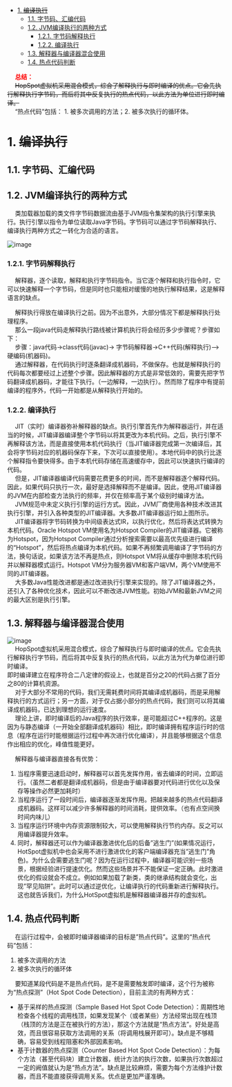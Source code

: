 
<!-- TOC -->

- [1. ~~编译执行~~](#1-编译执行)
    - [1.1. 字节码、汇编代码](#11-字节码汇编代码)
    - [1.2. JVM编译执行的两种方式](#12-jvm编译执行的两种方式)
        - [1.2.1. 字节码解释执行](#121-字节码解释执行)
        - [1.2.2. 编译执行](#122-编译执行)
    - [1.3. 解释器与编译器混合使用](#13-解释器与编译器混合使用)
    - [1.4. 热点代码判断](#14-热点代码判断)

<!-- /TOC -->

&emsp; **<font color = "red">总结：</font>**  
&emsp; ~~HopSpot虚拟机采用混合模式，综合了解释执行与即时编译的优点。它会先执行解释执行字节码，而后将其中反复执行的热点代码，以此方法为单位进行即时编译。~~  
&emsp; “热点代码”包括： 1. 被多次调用的方法；2. 被多次执行的循环体。  

# 1. ~~编译执行~~  
<!-- 

内存  Code Cache
https://mp.weixin.qq.com/s/SDh6DnE783aXMa7fnZ-GNw
https://mp.weixin.qq.com/s?__biz=MzU0ODYzMzc0MA==&mid=2247484906&idx=1&sn=33161873ae86a430b88f5c4ed4eec174&chksm=fbbd6809cccae11fa88746d909242c0b5ced83c87230341fdbcadd7989c90907412f015a416d&scene=178&cur_album_id=1467115925152612352#rd

-->
<!-- 

https://blog.csdn.net/xiaotai1234/article/details/108290474
查看java文件汇编代码与字节码
https://blog.csdn.net/J080624/article/details/85318895

-->

<!-- 



虚拟机字节码执行引擎，JVM的马达图，是爱情呀 
https://mp.weixin.qq.com/s/d_AqDygFgKbdHTfz--Dy-A
解释执行？编译执行？即时编译？轻松让你分清前期编译与后期编译 
https://mp.weixin.qq.com/s/LedQX2H4Uqoqt76pld16Zg

https://blog.csdn.net/zhu_ya_nan/article/details/86472206
https://blog.csdn.net/qq_41701956/article/details/85014038
-->

## 1.1. 字节码、汇编代码  


## 1.2. JVM编译执行的两种方式
&emsp; 类加载器加载的类文件字节码数据流由基于JVM指令集架构的执行引擎来执行。执行引擎以指令为单位读取Java字节码。字节码可以通过字节码解释执行、编译执行两种方式之一转化为合适的语言。 

![image](http://182.92.69.8:8081/img/java/JVM/JVM-107.png)  


### 1.2.1. 字节码解释执行  
&emsp; 解释器，逐个读取，解释和执行字节码指令。当它逐个解释和执行指令时，它可以快速解释一个字节码，但是同时也只能相对缓慢的地执行解释结果，这是解释语言的缺点。  


&emsp; 解释执行得放在编译执行之前。因为不出意外，大部分情况下都是解释执行处理程序。  
&emsp; 那么一段java代码走解释执行路线被计算机执行将会经历多少步骤呢？步骤如下：  
&emsp; 步骤：java代码->class代码(javac)-> 字节码解释器->C++代码(解释执行)-->硬编码(机器码)。  
&emsp; 通过解释器，在代码执行时逐条翻译成机器码，不做保存。也就是解释执行的代码每次都要经过上述整个步骤。因此解释器的方式是非常低效的，需要先把字节码翻译成机器码，才能往下执行。（一边解释，一边执行）。然而除了程序中有提前编译的程序外，代码一开始都是从解释执行开始的。  

### 1.2.2. 编译执行 
&emsp; JIT（实时）编译器弥补解释器的缺点。执行引擎首先作为解释器运行，并在适当的时候，JIT编译器编译整个字节码以将其更改为本机代码。之后，执行引擎不再解释该方法，而是直接使用本机代码执行（当JIT编译器完成第一次编译后，其会将字节码对应的机器码保存下来，下次可以直接使用）。本地代码中的执行比逐个解释指令要快得多。由于本机代码存储在高速缓存中，因此可以快速执行编译的代码。  
&emsp; 但是，JIT编译器编译代码需要花费更多的时间，而不是解释器逐个解释代码。因此，如果代码只执行一次，最好是选择解释而不是编译。因此，使用JIT编译器的JVM在内部检查方法执行的频率，并仅在频率高于某个级别时编译方法。  
&emsp; JVM规范中未定义执行引擎的运行方式。因此，JVM厂商使用各种技术改进其执行引擎，并引入各种类型的JIT编译器。大多数JIT编译器运行如上图所示。  
&emsp; JIT编译器将字节码转换为中间级表达式IR，以执行优化，然后将表达式转换为本机代码。Oracle Hotspot VM使用名为Hotspot Compiler的JIT编译器。它被称为Hotspot，因为Hotspot Compiler通过分析搜索需要以最高优先级进行编译的“Hotspot”，然后将热点编译为本机代码。如果不再频繁调用编译了字节码的方法，换句话说，如果该方法不再是热点，则Hotspot VM将从缓存中删除本机代码并以解释器模式运行。Hotspot VM分为服务器VM和客户端VM，两个VM使用不同的JIT编译器。  
&emsp; 大多数Java性能改进都是通过改进执行引擎来实现的。除了JIT编译器之外，还引入了各种优化技术，因此可以不断改进JVM性能。初始JVM和最新JVM之间的最大区别是执行引擎。  


## 1.3. 解释器与编译器混合使用  
![image](http://182.92.69.8:8081/img/java/JVM/JVM-108.png)  
&emsp; HopSpot虚拟机采用混合模式，综合了解释执行与即时编译的优点。它会先执行解释执行字节码，而后将其中反复执行的热点代码，以此方法为代为单位进行即时编译。  
即时编译建立在程序符合二八定律的假设上，也就是百分之20的代码占据了百分之80的计算机资源。  
&emsp; 对于大部分不常用的代码，我们无需耗费时间将其编译成机器码，而是采用解释执行的方式运行；另一方面，对于仅占据小部分的热点代码，我们则可以将其编译成机器码，已达到理想的运行速度。  
&emsp; 理论上讲，即时编译后的Java程序的执行效率，是可能超过C++程序的。这是因为与静态编译（一开始全部翻译成机器码）相比，即时编译拥有程序运行时的信息（程序在运行时能根据运行过程中再次进行优化编译），并且能够根据这个信息作出相应的优化，峰值性能更好。  

&emsp; 解释器与编译器直接各有优势：  
1. 当程序需要迅速启动时，解释器可以首先发挥作用，省去编译的时间，立即运行。（虽然二者都是翻译成机器码，但是由于编译器要对代码进行优化以及保存等操作必然更加耗时）  
2. 当程序运行了一段时间后，编译器逐渐发挥作用。把越来越多的热点代码翻译成机器码。这样可以减少许多解释器的时间消耗，提供效率。（也有点空间换时间内味儿）  
3. 当程序运行环境中内存资源限制较大，可以使用解释执行节约内存。反之可以用编译器提升效率。  
4. 同时，解释器还可以作为编译器激进优化后的后备”逃生门”(如果情况运行，HotSpot虚拟机中也会采用不进行激进优化的客户端编译器充当”逃生门”角色)。为什么会需要逃生门呢？因为在运行过程中，编译器可能识别一些场景，根据经验进行提速优化。然而这些场景并不不能保证一定正确。此时激进优化的假设就会不成立。例如如果加载了新类，类的继承结构就会变化，出现”罕见陷阱”。此时可以通过逆优化，让编译执行的代码重新进行解释执行。这也就告诉我们，为什么HotSpot虚拟机是解释器编译器并存的虚拟机。  


## 1.4. 热点代码判断
&emsp; 在运行过程中，会被即时编译器编译的目标是”热点代码”。这里的“热点代码”包括：  
1. 被多次调用的方法  
2. 被多次执行的循环体  

&emsp; 要知道某段代码是不是热点代码，是不是需要触发即时编译，这个行为被称为“热点探测”（Hot Spot Code Detection），目前主流的有两种方式：  

* 基于采样的热点探测（Sample Based Hot Spot Code Detection）：周期性地检查各个线程的调用栈顶，如果发现某个（或者某些）方法经常出现在栈顶（栈顶的方法是正在被执行的方法），那这个方法就是“热点方法”。好处是高效，而且很容易获取方法调用的关系（将调用栈展开即可）。缺点是不够精确，容易受到线程阻塞和外部因素影响。  
* 基于计数器的热点探测（Counter Based Hot Spot Code Detection）：为每个方法（甚至代码块）建立计数器，统计方法的执行次数，如果执行次数超过一定的阙值就认为是“热点方法”。缺点是比较麻烦，需要为每个方法维护计数器，而且不能直接获得调用关系。优点是更加严谨准确。  

